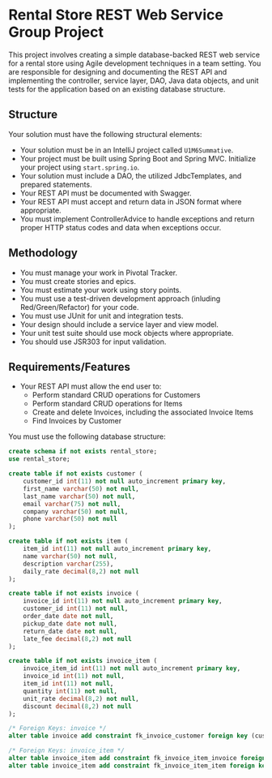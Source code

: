 # Rental Store REST Web Service Group Project

This project involves creating a simple database-backed REST web service for a rental store using Agile development techniques in a team setting. You are responsible for designing and documenting the REST API and implementing the controller, service layer, DAO, Java data objects, and unit tests for the application based on an existing database structure.

## Structure
Your solution must have the following structural elements:

* Your solution must be in an IntelliJ project called ```U1M6Summative```.
* Your project must be built using Spring Boot and Spring MVC. Initialize your project using ```start.spring.io```.
* Your solution must include a DAO, the utilized JdbcTemplates, and prepared statements.
* Your REST API must be documented with Swagger.
* Your REST API must accept and return data in JSON format where appropriate.
* You must implement ControllerAdvice to handle exceptions and return proper HTTP status codes and data when exceptions occur.

## Methodology

* You must manage your work in Pivotal Tracker.
* You must create stories and epics.
* You must estimate your work using story points.
* You must use a test-driven development approach (inluding Red/Green/Refactor) for your code.
* You must use JUnit for unit and integration tests.
* Your design should include a service layer and view model.
* Your unit test suite should use mock objects where appropriate.
* You should use JSR303 for input validation.

## Requirements/Features

* Your REST API must allow the end user to:
    * Perform standard CRUD operations for Customers
    * Perform standard CRUD operations for Items
    * Create and delete Invoices, including the associated Invoice Items
    * Find Invoices by Customer

You must use the following database structure:

```sql
create schema if not exists rental_store;
use rental_store;

create table if not exists customer (
	customer_id int(11) not null auto_increment primary key,
    first_name varchar(50) not null,
    last_name varchar(50) not null,
    email varchar(75) not null,
    company varchar(50) not null,
    phone varchar(50) not null
);

create table if not exists item (
	item_id int(11) not null auto_increment primary key,
    name varchar(50) not null,
    description varchar(255),
    daily_rate decimal(8,2) not null
);

create table if not exists invoice (
	invoice_id int(11) not null auto_increment primary key,
    customer_id int(11) not null,
    order_date date not null,
    pickup_date date not null,
    return_date date not null,
    late_fee decimal(8,2) not null
);

create table if not exists invoice_item (
	invoice_item_id int(11) not null auto_increment primary key,
    invoice_id int(11) not null,
    item_id int(11) not null,
    quantity int(11) not null,
    unit_rate decimal(8,2) not null,
    discount decimal(8,2) not null
);

/* Foreign Keys: invoice */
alter table invoice add constraint fk_invoice_customer foreign key (customer_id) references customer(customer_id);

/* Foreign Keys: invoice_item */
alter table invoice_item add constraint fk_invoice_item_invoice foreign key (invoice_id) references invoice(invoice_id);
alter table invoice_item add constraint fk_invoice_item_item foreign key (item_id) references item(item_id);
```
